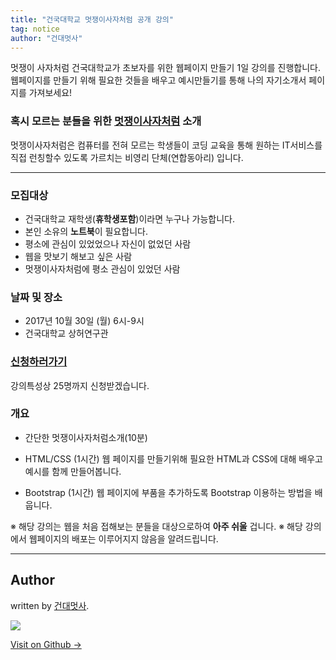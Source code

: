 ```yaml
---
title: "건국대학교 멋쟁이사자처럼 공개 강의"
tag: notice
author: "건대멋사"
---
```


멋쟁이 사자처럼 건국대학교가 초보자를 위한 웹페이지 만들기 1일 강의를 진행합니다.
웹페이지를 만들기 위해 필요한 것들을 배우고 예시만들기를 통해 나의 자기소개서 페이지를 가져보세요!

### 혹시 모르는 분들을 위한 [멋쟁이사자처럼](http://likelion.net/) 소개

멋쟁이사자처럼은 컴퓨터를 전혀 모르는 학생들이 코딩 교육을 통해 원하는 IT서비스를 직접 런칭할수 있도록 가르치는 비영리 단체(연합동아리) 입니다.

---

### 모집대상
- 건국대학교 재학생(**휴학생포함**)이라면 누구나 가능합니다.
- 본인 소유의 **노트북**이 필요합니다.
- 평소에 관심이 있었었으나 자신이 없었던 사람
- 웹을 맛보기 해보고 싶은 사람
- 멋쟁이사자처럼에 평소 관심이 있었던 사람

### 날짜 및 장소
- 2017년 10월 30일 (월) 6시-9시
- 건국대학교 상허연구관


### [신청하러가기](https://goo.gl/forms/qHyxU9R4ZlOYlFGq2)

강의특성상 25명까지 신청받겠습니다.



### 개요

- 간단한 멋쟁이사자처럼소개(10분)

- HTML/CSS (1시간)
웹 페이지를 만들기위해 필요한 HTML과 CSS에 대해 배우고 예시를 함께 만들어봅니다.

- Bootstrap (1시간)
웹 페이지에 부품을 추가하도록 Bootstrap 이용하는 방법을 배웁니다.

※ 해당 강의는 웹을 처음 접해보는 분들을 대상으로하여 **아주 쉬울** 겁니다.
※ 해당 강의에서 웹페이지의 배포는 이루어지지 않음을 알려드립니다.

---

## Author

written by [건대멋사](likelionkonkuk.github.io).

![](https://avatars.githubusercontent.com/likelionkonkuk?v=2&s=100)

<a href="https://github.com/likelionkonkuk" target="_blank" class="btn btn-black"><i class="fa fa-github fa-lg"></i> Visit on Github &rarr;</a>
